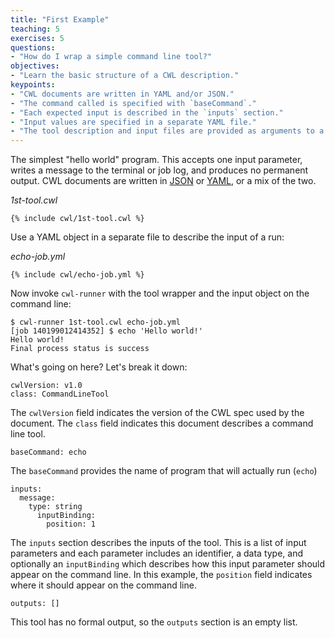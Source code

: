 ```yaml
---
title: "First Example"
teaching: 5
exercises: 5
questions:
- "How do I wrap a simple command line tool?"
objectives:
- "Learn the basic structure of a CWL description."
keypoints:
- "CWL documents are written in YAML and/or JSON."
- "The command called is specified with `baseCommand`."
- "Each expected input is described in the `inputs` section."
- "Input values are specified in a separate YAML file."
- "The tool description and input files are provided as arguments to a CWL runner."
---
```

The simplest "hello world" program.  This accepts one input parameter, writes a message to the terminal or job log, and produces no permanent output. CWL documents are written in [JSON](json) or [YAML](yaml), or a mix of the two.


*1st-tool.cwl*

```
{% include cwl/1st-tool.cwl %}
```

Use a YAML object in a separate file to describe the input of a run:

*echo-job.yml*

```
{% include cwl/echo-job.yml %}
```

Now invoke `cwl-runner` with the tool wrapper and the input object on the command line:

```
$ cwl-runner 1st-tool.cwl echo-job.yml
[job 140199012414352] $ echo 'Hello world!'
Hello world!
Final process status is success
```

What's going on here?  Let's break it down:

```
cwlVersion: v1.0
class: CommandLineTool
```

The `cwlVersion` field indicates the version of the CWL spec used by the document.  The `class` field indicates this document describes a command line tool.

```
baseCommand: echo
```

The `baseCommand` provides the name of program that will actually run (`echo`)

```
inputs:
  message:
    type: string
      inputBinding:
        position: 1
```

The `inputs` section describes the inputs of the tool.  This is a list of input parameters and each parameter includes an identifier, a data type, and optionally an `inputBinding` which describes how this input parameter should appear on the command line.  In this example, the `position` field indicates where it should appear on the command line.

```
outputs: []
```

This tool has no formal output, so the `outputs` section is an empty list.

[json]: http://json.org
[yaml]: http://yaml.org
